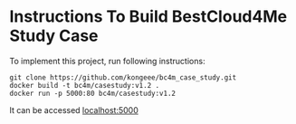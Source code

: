 # Instructions To Build BestCloud4Me Study Case

To implement this project, run following instructions:

```
git clone https://github.com/kongeee/bc4m_case_study.git
docker build -t bc4m/casestudy:v1.2 .
docker run -p 5000:80 bc4m/casestudy:v1.2
```

It can be accessed [localhost:5000](http://localhost:5000)
